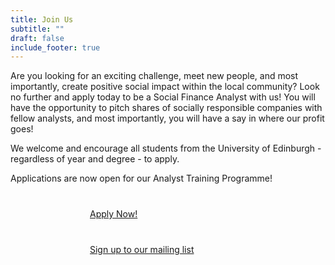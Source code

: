 ```yaml
---
title: Join Us
subtitle: ""
draft: false
include_footer: true
---
```

Are you looking for an exciting challenge, meet new people, and most importantly, create positive social impact within the local community? Look no further and apply today to be a Social Finance Analyst with us! You will have the opportunity to pitch shares of socially responsible companies with fellow analysts, and most importantly, you will have a say in where our profit goes!

We welcome and encourage all students from the University of Edinburgh - regardless of year and degree - to apply. 

Applications are now open for our Analyst Training Programme!

<a href="https://forms.gle/DXunhtGiSTGaMTvS9">
<span class="button signup-button rounded secondary-btn raised" style="width: 250px; margin: auto; margin-top: 40px; display: flex;">
        Apply Now!
</span>
</a>

<a href="http://eepurl.com/dEBYnX">
<span class="button signup-button rounded secondary-btn raised" style="width: 250px; margin: auto; margin-top: 40px; display: flex;">
    Sign up to our mailing list
</span>
</a>
